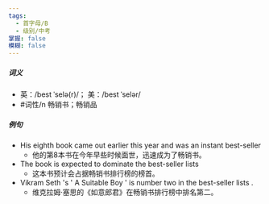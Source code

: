 ```yaml
---
tags:
  - 首字母/B
  - 级别/中考
掌握: false
模糊: false
---
```

##### 词义
- 英：/best ˈselə(r)/； 美：/best ˈselər/
- #词性/n  畅销书；畅销品
##### 例句
- His eighth book came out earlier this year and was an instant best-seller
	- 他的第8本书在今年早些时候面世，迅速成为了畅销书。
- The book is expected to dominate the best-seller lists
	- 这本书预计会占据畅销书排行榜的榜首。
- Vikram Seth 's ' A Suitable Boy ' is number two in the best-seller lists .
	- 维克拉姆·塞思的《如意郎君》在畅销书排行榜中排名第二。
